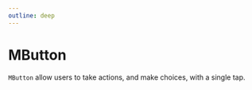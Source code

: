 ```yaml
---
outline: deep
---
```


<script setup>
   import { MButton } from "matarito-vue";
</script>

# MButton

`MButton` allow users to take actions, and make choices, with a single tap.

<!--@include: ./snippets/import.md-->
<!--@include: ./snippets/usage.md-->
<!--@include: ./snippets/demo/basic.md-->
<!--@include: ./snippets/demo/icons.md-->
<!--@include: ./snippets/demo/disabled.md-->
<!--@include: ./snippets/demo/variants.md-->
<!--@include: ./snippets/demo/severity.md-->
<!--@include: ./snippets/demo/loading.md-->
<!--@include: ./snippets/demo/raised.md-->
<!--@include: ./snippets/demo/icons-only.md-->
<!--@include: ./snippets/demo/sizes.md-->
<!--@include: ./snippets/events.md-->
<!--@include: ./snippets/accessibility.md-->

